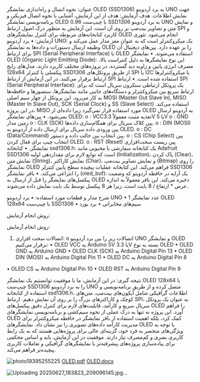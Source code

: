 عنوان: 
نحوه اتصال و راه‌اندازی نمایشگر OLED (SSD1306) به برد آردوینو UNO جهت نمایش اطلاعات.
هدف آزمایش:
هدف از این آزمایش، آشنایی با نحوه اتصال فیزیکی و برنامه‌نویسی نمایشگر OLED 0.96 با چیپ‌ست SSD1306 به برد آردوینو UNO و نمایش متن و تصاویر بیت‌مپ بر روی آن است. این آزمایش به منظور درک اصول ارتباط SPI و کاربرد کتابخانه‌های مربوطه برای کنترل نمایشگرهای OLED انجام می‌شود.
تئوری آزمایش:
•	برد آردوینو UNO: یک میکروکنترلر است که به عنوان مغز مدار عمل می‌کند و وظیفه ارسال دستورات و داده‌ها به نمایشگر OLED را بر عهده دارد. پین‌های دیجیتال آن برای ارتباط SPI (Serial Peripheral Interface) با OLED استفاده می‌شوند.
•	نمایشگر OLED (Organic Light Emitting Diode): این نوع نمایشگرها به دلیل کنتراست بالا، مصرف انرژی پایین و زاویه دید گسترده، در پروژه‌های مختلف کاربرد دارند. مدل‌های رایج 128x64 پیکسلی با کنترلر SSD1306 از طریق پروتکل‌های SPI یا I2C با میکروکنترلرها ارتباط برقرار می‌کنند. در این آزمایش از ارتباط SPI استفاده شده است.
•	ارتباط SPI (Serial Peripheral Interface): یک پروتکل ارتباطی سنکرون سریال است که برای ارتباط سریع بین میکروکنترلر و دستگاه‌های جانبی مانند نمایشگرها، سنسورها و حافظه‌ها به کار می‌رود. این پروتکل از چهار سیم اصلی MOSI (Master Out Slave In), MISO (Master In Slave Out), SCK (Serial Clock) و SS (Slave Select) استفاده می‌کند. در این پروژه، MISO مورد استفاده قرار نمی‌گیرد زیرا داده‌ای از OLED به آردوینو ارسال نمی‌شود.
•	پین‌های نمایشگر OLED:
o	 : VCCتغذیه مثبت معمولاً  3.3V یا 5V
o	: GND زمین مدار
o	: CLK (SCK) پین کلاک سریال برای همگام‌سازی داده‌ها.
o	: DIN (MOSI) پین ورودی داده سریال برای ارسال داده از آردوینو به OLED.
o	 : DC (Data/Command) پین انتخاب بین حالت داده و دستور.
o	 : CS (Chip Select) پین انتخاب چیپ برای فعال کردن OLED.
o	 : RST (Reset) پین ریست سخت‌افزاری نمایشگر.
•	کتابخانه ssd1306.h: یک کتابخانه سفارشی یا محبوبی مانند Adafruit SSD1306 است که توابع لازم برای مقداردهی اولیه (Initialization)، پاک کردن (Clear)، نمایش متن (String)، نمایش کاراکتر (Char)، و نمایش تصاویر بیت‌مپ (Bitmap) را روی نمایشگر OLED فراهم می‌کند. این کتابخانه عملیات پیچیده سطح پایین کنترلر SSD1306 را انتزاعی می‌کند.
•	بافر نمایشگر (oled_buf): یک آرایه در حافظه آردوینو که وضعیت پیکسل‌های نمایشگر را قبل از ارسال به OLED ذخیره می‌کند. این بافر معمولاً به اندازه عرض * ارتفاع / 8 بایت است، زیرا هر 8 پیکسل توسط یک بایت نمایش داده می‌شوند.


شرح مدار و قطعات مورد استفاده:
•	برد آردوینو UNO
•	  1 عدد نمایشگر OLED 128x64 با چیپ‌ست SSD1306
•	سیم‌های مخابراتی
•	برد بورد

روش انجام آزمایش:

روش انجام آزمایش:
1.	اتصالات سخت افزاری:
o	اتصالات زیر را بین برد آردوینو UNO و نمایشگر OLED برقرار می‌کنیم:
•	OLED VCC به Arduino 5V یا 3.3V بسته به نوع OLED
•	OLED GND به Arduino GND
•	OLED CLK (SCK) به Arduino Digital Pin 13
•	OLED DIN (MOSI) به Arduino Digital Pin 11
•	OLED DC به Arduino Digital Pin 8

•	OLED CS به Arduino Digital Pin 10
•	OLED RST به Arduino Digital Pin 9

نتیجه گیری:
در این آزمایش، ما با موفقیت توانستیم یک نمایشگر OLED 128x64 با چیپ‌ست SSD1306 را به برد آردوینو UNO متصل کرده و از طریق برنامه‌نویسی و استفاده از کتابخانه ssd1306.h، اطلاعات گرافیکی شامل آیکون‌های بیت‌مپ، متن‌های کوچک و کاراکترهای بزرگ را بر روی آن نمایش دهیم. ارتباط SPI، به عنوان یک پروتکل سریال سریع و کارآمد، قابلیت‌های لازم برای کنترل دقیق پیکسل‌های OLED را فراهم آورد. این پروژه نه تنها به درک عملی از نحوه سیم‌کشی و برنامه‌نویسی نمایشگرهای OLED کمک کرد، بلکه اهمیت استفاده از بافر نمایشگر در حافظه میکروکنترلر برای مدیریت کارآمد داده‌های تصویری را نیز نشان داد. نمایشگرهای OLED با توجه به ویژگی‌های منحصر به فرد خود، گزینه‌ای عالی برای پروژه‌هایی هستند که به یک رابط کاربری بصری و کم‌مصرف نیاز دارند. موفقیت در این آزمایش، پایه و اساس محکمی برای پیاده‌سازی پروژه‌های پیشرفته‌تر با نمایشگرهای گرافیکی و تعاملات کاربری پیچیده‌تر فراهم می‌کند.





![photo19395255225](https://github.com/user-attachments/assets/0940391e-963d-4e79-8f0c-bc85febe7642)
[OLED.pdf](https://github.com/user-attachments/files/20951366/OLED.pdf)
[OLED.docx](https://github.com/user-attachments/files/20951364/OLED.docx)



![Uploading 20250627_183823_209096145.jpg…]()



